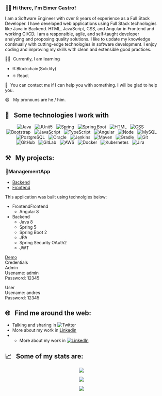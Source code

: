 ### 👋🏻&nbsp;Hi there, I'm Eimer Castro!

I am a Software Engineer with over 8 years of experience as a Full Stack Developer. I have developed web applications using Full Stack technologies like Java in Backend. HTML, JavaScript, CSS, and Angular in Frontend and working CI/CD. I am a responsible, agile, and self-taught developer analyzing and proposing quality solutions. I like to update my knowledge continually with cutting-edge technologies in software development. I enjoy coding and improving my skills with clean and extensible good practices.

👨‍💻 &nbsp;Currently, I am learning
- ⛓&nbsp;Blockchain(Solidity)
- ⚛&nbsp;React

💬 &nbsp;You can contact me if I can help you with something. I will be glad to help you.

😄 &nbsp;&nbsp;My pronouns are he / him.

## 🎯 &nbsp;&nbsp;Some technologies I work with
<p align="center">
  <img src="https://img.shields.io/badge/Java-ED8B00?style=for-the-badge&logo=java&logoColor=white" alt="Java" />&nbsp;&nbsp;
  <img src="https://img.shields.io/badge/Junit5-25A162?style=for-the-badge&logo=junit5&logoColor=white" alt="JUnit5" />&nbsp;&nbsp;
  <img src="https://img.shields.io/badge/Spring-6DB33F?style=for-the-badge&logo=spring&logoColor=white" alt="Spring" />&nbsp;&nbsp;
  <img src="https://img.shields.io/badge/Spring_Boot-F2F4F9?style=for-the-badge&logo=spring-boot" alt="Spring Boot" />&nbsp;&nbsp;
  <img src="https://img.shields.io/badge/HTML5-E34F26?style=for-the-badge&logo=html5&logoColor=white" alt="HTML" />&nbsp;&nbsp;
  <img src="https://img.shields.io/badge/CSS3-1572B6?style=for-the-badge&logo=css3&logoColor=white" alt="CSS" />&nbsp;&nbsp;
  <img src="https://img.shields.io/badge/Bootstrap-563D7C?style=for-the-badge&logo=bootstrap&logoColor=white" alt="Bootstrap" />&nbsp;&nbsp;
  <img src="https://img.shields.io/badge/JavaScript-323330?style=for-the-badge&logo=javascript&logoColor=F7DF1E" alt="JavaScript" />&nbsp;&nbsp;
  <img src="https://img.shields.io/badge/TypeScript-007ACC?style=for-the-badge&logo=typescript&logoColor=white" alt="TypeScript" />&nbsp;&nbsp;
  <img src="https://img.shields.io/badge/Angular-DD0031?style=for-the-badge&logo=angular&logoColor=white" alt="Angular" />&nbsp;&nbsp;
  <img src="https://img.shields.io/badge/Node.js-43853D?style=for-the-badge&logo=node.js&logoColor=white" alt="Node" />&nbsp;&nbsp;
  <img src="https://img.shields.io/badge/MySQL-005C84?style=for-the-badge&logo=mysql&logoColor=white" alt="MySQL" />&nbsp;&nbsp;
  <img src="https://img.shields.io/badge/PostgreSQL-316192?style=for-the-badge&logo=postgresql&logoColor=white" alt="PostgreSQL" />&nbsp;&nbsp;
  <img src="https://img.shields.io/badge/Oracle-F80000?style=for-the-badge&logo=Oracle&logoColor=white" alt="Oracle" />&nbsp;&nbsp;
  <img src="https://img.shields.io/badge/Jenkins-D24939?style=for-the-badge&logo=Jenkins&logoColor=white" alt="Jenkins" />&nbsp;&nbsp;
  <img src="https://img.shields.io/badge/apache_maven-C71A36?style=for-the-badge&logo=apachemaven&logoColor=white" alt="Maven" />&nbsp;&nbsp;
  <img src="https://img.shields.io/badge/gradle-02303A?style=for-the-badge&logo=gradle&logoColor=white" alt="Gradle" />&nbsp;&nbsp;
  <img src="https://img.shields.io/badge/Git-F05032?style=for-the-badge&logo=git&logoColor=white" alt="Git" />&nbsp;&nbsp;
  <img src="https://img.shields.io/badge/github%20-%23000.svg?&style=for-the-badge&logo=github&logoColor=white" alt="GitHub" />&nbsp;&nbsp;
  <img src="https://img.shields.io/badge/GitLab-330F63?style=for-the-badge&logo=gitlab&logoColor=white" alt="GitLab" />&nbsp;&nbsp;  
  <img src="https://img.shields.io/badge/Amazon_AWS-FF9900?style=for-the-badge&logo=amazonaws&logoColor=white" alt="AWS" />&nbsp;&nbsp;
  <img src="https://img.shields.io/badge/Docker-2CA5E0?style=for-the-badge&logo=docker&logoColor=white" alt="Docker" />&nbsp;&nbsp;
  <img src="https://img.shields.io/badge/kubernetes-326ce5.svg?&style=for-the-badge&logo=kubernetes&logoColor=white" alt="Kubernetes" />&nbsp;&nbsp;  
  <img src="https://img.shields.io/badge/Jira-0052CC?style=for-the-badge&logo=Jira&logoColor=white" alt="Jira" />&nbsp;&nbsp;
</p>

## ⚒️ &nbsp;&nbsp;My projects:
### 🔗ManagementApp
- [Backend](https://github.com/ewcastroh/spring-boot-backend-apirest)
- [Frontend](https://github.com/ewcastroh/clientes-app)
 
This application was built using technolgies below:
- FrontendFrontend
  - Angular 8
- Backend
  - Java 8
  - Spring 5
  - Spring Boot 2
  - JPA
  - Spring Security OAuth2
  - JWT

[Demo](https://clientes-app-a1s2d3.web.app/)  
Credentials  
Admin  
Usename: admin  
Password: 12345  

User  
Usename: andres  
Password: 12345  

## 🌐 &nbsp;&nbsp;Find me around the web:
- Talking and sharing in <a href="https://twitter.com/ewcastroh"><img src="https://img.shields.io/badge/Twitter-1DA1F2?style=for-the-badge&logo=twitter&logoColor=white" alt="Twitter" /></a>
- More about my work in <a href="https://www.linkedin.com/in/ewcastroh/">Linkedin</a>
- - More about my work in <a href="https://www.linkedin.com/in/ewcastroh"><img src="https://img.shields.io/badge/LinkedIn-0077B5?style=for-the-badge&logo=linkedin&logoColor=white" alt="LinkedIn" /></a>

## 📈 &nbsp;&nbsp;Some of my stats are:
<p align="center">
  <img align="" src="https://github-readme-stats.vercel.app/api?username=ewcastroh&repo=github-readme-stats&theme=chartreuse-dark&show_icons=true" />
</p>
<p align="center">
  <img align="" src="https://github-readme-stats.vercel.app/api/top-langs/?username=ewcastroh&layout=compact" />
</p>
<p align="center">
  <img align="" src="https://visitor-badge.laobi.icu/badge?page_id=ewcastroh.ewcastroh" />
</p>

<!--
**ewcastroh/ewcastroh** is a ✨ _special_ ✨ repository because its `README.md` (this file) appears on your GitHub profile.

Here are some ideas to get you started:

- 🔭 I’m currently working on ...
- 🌱 I’m currently learning ...
- 👯 I’m looking to collaborate on ...
- 🤔 I’m looking for help with ...
- 💬 Ask me about ...
- 📫 How to reach me: ...
- 😄 Pronouns: ...
- ⚡ Fun fact: ...
-->
